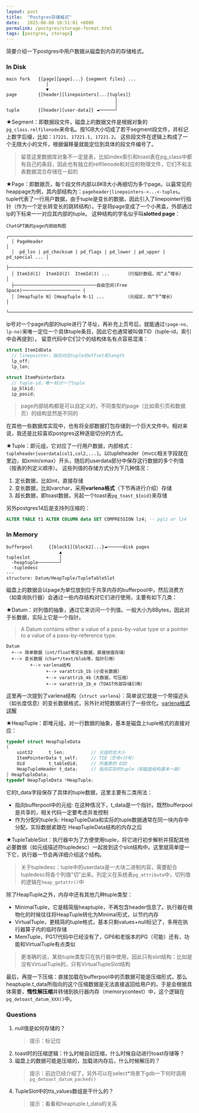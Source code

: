 ```yaml
---
layout: post
title:  "Postgres存储格式"
date:   2025-08-08 10:51:01 +0800
permalink: /postgres/storage-format.html
tags: [postgres, storage]
---
```

简要介绍一下postgres中用户数据从磁盘到内存的存储格式。

### In Disk
```
main fork   {[page][page]...} {segment files} ...
               │                               
               ▼                               
page        {[header][linepointers]...[tuples]}
                                         │     
                                         │     
tuple       {[header][user-data]} ◄──────┘     
```
★Segment：即数据段文件，磁盘上的数据文件是根据对象的```pg_class.relfilenode```来命名。按1GB大小切成了若干segment段文件，并标记上数字后缀，比如：```17221, 17221.1, 17221.2```。
这些段文件在逻辑上构成了一个无限大小的文件，根据偏移量就能定位到具体的段文件编号了。
>留意这里数据库对象不一定是表，比如index索引和toast表在pg_class中都有自己的条目，因此也有独立的relfilenode和对应的物理文件，它们不和主表数据混合存储在一起的

★Page：即数据页，每个段文件内部以8KB大小再细切为多个page。以最常见的heappage为例，其内部结构为：```pageheader|linepointers->...<-tuples```。tuple代表了一行用户数据，由于tuple是变长的数据，因此引入了linepointer行指针（作为一个定长转变长的跳转结构）。于是将page变成了一个小黑盒，外部通过lp的下标来一一对应其内部的tuple。
这种结构的学名似乎叫**slotted page**：
```gdb
ChatGPT画的page内部结构图
  ┌─────────────────────────────────────────────────────────────────────────┐
  │ PageHeader                                                              │
  │  pd_lsn | pd_checksum | pd_flags | pd_lower | pd_upper | pd_special ... │
  ├─────────────────────────────────────────────────────────────────────────┤
  │ ItemId(1)  ItemId(2)  ItemId(3) ...      （行指针数组，向“上”增长）         │
  ├───────────────────────────────自由空间(Free Space)────────────────────── ┤
  │ [HeapTuple N] [HeapTuple N-1] ...        （元组区，向“下”增长）            │
  └─────────────────────────────────────────────────────────────────────────┘
```

lp号对一个page内部的tuple进行了寻址，再补充上页号后，就能通过```(page-no, lp-no)```来唯一定位一个具体tuple条目，因此它也通常被叫做TID（tuple-id，索引中会再提到）。
留意代码中它们2个的结构体名有点容易混淆：
```c
struct ItemIdData
  // linepointer，指向对应tuple的offset和length
  lp_off;
  lp_len;

struct ItemPointerData
  // tuple-id，唯一标识一个tuple
  ip_blkid;
  ip_posid;
```
> page内部结构都是可以自定义的，不同类型的page（比如索引页和数据页）的结构显然是不同的

在其他一些数据库实现中，也有将全部数据打包存储到一个巨大文件中。相对来说，我还是比较喜欢postgres这种逐层切分的方式。

★Tuple：即元组，它对应了一行用户数据，内部格式：```tupleheader|userdata[col1,col2,...]```。以tupleheader（mvcc相关字段就在里边，如xmin/xmax）开头，随后的userdata部分中保存这行数据的多个列值（按表的列定义顺序）。
这些列值的存储方式分为下几种情况：
1. 定长数据，比如int，直接存储
1. 变长数据，比如varchar，采用**varlena格式**（下节再进行介绍）存储
1. 超长数据，即toast数据，另起一个toast表```pg_toast_${oid}```来存储

另外postgres14后是支持列压缩的：
```sql
ALTER TABLE t1 ALTER COLUMN data SET COMPRESSION lz4; -- pglz or lz4
```

### In Memory
```
bufferpool      {[block1][block2]...}◄──────disk pages
                    ▲                                 
tupleslot           │                                 
  -heaptuple────────┘                                 
  -tupledesc    
---
structure: Datum/HeapTuple/TupleTableSlot
```
磁盘上的数据会以page为单位放到位于共享内存的bufferpool中，然后消费方（如查询执行器）会通过一些内存结构对它们进行使用，主要有如下几类：

★Datum：对列值的抽象，通过它来访问一个列值。一般大小为8Bytes，因此对于长数据，实际上它是一个指针。
> A Datum contains either a value of a pass-by-value type or a pointer to a value of a pass-by-reference type.

```
Datum
  +--> 简单数据（int/float等定长数据，直接按值存储）
  +--> 变长数据（char*/text/blob等，指针引用）
         +--> varlena结构
               +--> varattrib_1b（小变长数据）
               +--> varattrib_4b（大数据，可压缩）
               +--> varattrib_1b_e（TOAST外部存储引用）
```
这里再一次提到了varlena结构（```struct varlena```）：简单说它就是一个带描述头（如长度信息）的变长数据格式，另外针对短数据进行了一些优化。[varlena格式详解](https://zhmin.github.io/posts/postgresql-varlena/)


★HeapTuple：即堆元组，对一行数据的抽象，基本是磁盘上tuple格式的直接对应：
```c
typedef struct HeapTupleData
{
    uint32      t_len;      	// 元组的总大小
    ItemPointerData t_self;     // TID（页号+行号）
    Oid         t_tableOid; 	// 所属表的 OID
    HeapTupleHeader t_data;     // 指向实际的tuple（和磁盘结构基本一致）
} HeapTupleData;
typedef HeapTupleData *HeapTuple;
```
它的t_data字段保存了具体的tuple数据，这里主要有二类用法：
* 指向bufferpool中的元组: 在这种情况下，t_data是一个指针。既然bufferpool是共享的，相关代码一定要考虑并发控制
* 作为分配的tuple头: HeapTupleData和实际的tuple数据通常在同一块内存中分配，实际数据紧跟在 HeapTupleData结构的内存之后


★TupleTableSlot：执行器中为了方便使用tuple，将它进行初步解析并搭配其他必要数据（如元组描述符tupledesc）一起放到这个slot结构中。这里就简单提一下它，执行器一节会再详细介绍这个结构。
> 关于tupledesc：tuple中的userdata是一大块二进制内容，需要配合tupledesc将各个列值"切"出来。列定义在系统表```pg_attribute```中，切列值的逻辑在```heap_getattr()```中

除了HeapTuple之外，内存中还有其他几种tuple类型：
* MinimalTuple，它是精简版heaptuple，不再包含header信息了。执行器在做物化的时候往往将HeapTuple转化为Minimal形式，以节约内存
* VirtualTuple，更精简的tuple格式，基本只剩values+null标记了，多用在执行器算子内的临时存储
* MemTuple，PG17代码中已经没有了，GP6和老版本的PG（可能）还有，功能和VirtualTuple有点类似

> 更准确的说，某些tuple类型只在执行器中使用，因此只有slot结构：比如是没有VirtualTuple的，只有VirtualTupleSlot结构

最后，再提一下压缩：直接加载在bufferpool中的页数据可能是压缩形式，那么heaptuple.t_data所指向的这个压缩数据是无法直接返回给用户的。于是会根据具体需要，**惰性解压缩**并转储到执行器内存（memorycontext）中，这个逻辑在```pg_detoast_datum_XXX()```中。

### Questions
1. null值是如何存储的？
    > 提示：标记位
1. toast时的压缩逻辑：什么时候自动压缩，什么时候自动进行toast存储等？
1. 磁盘上的数据可能是压缩的，加载进内存后，什么时候解压的？
    > 提示：前边已经介绍了，另外可以在select*场景下gdb一下何时调用```pg_detoast_datum_packed()```
1. TupleSlot中的tts_values数组是干什么的？
    > 提示：看看和heaptuple.t_data的关系
